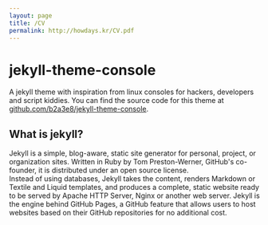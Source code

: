 ```yaml
---
layout: page
title: /CV
permalink: http://howdays.kr/CV.pdf
---
```


# jekyll-theme-console

A jekyll theme with inspiration from linux consoles for hackers, developers and script kiddies.
You can find the source code for this theme at [github.com/b2a3e8/jekyll-theme-console](https://github.com/b2a3e8/jekyll-theme-console).

## What is jekyll?

Jekyll is a simple, blog-aware, static site generator for personal, project, or organization sites. Written in Ruby by Tom Preston-Werner, GitHub's co-founder, it is distributed under an open source license.
<br />Instead of using databases, Jekyll takes the content, renders Markdown or Textile and Liquid templates, and produces a complete, static website ready to be served by Apache HTTP Server, Nginx or another web server. Jekyll is the engine behind GitHub Pages, a GitHub feature that allows users to host websites based on their GitHub repositories for no additional cost.
